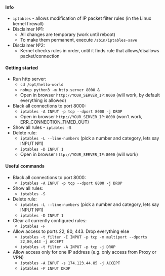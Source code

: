 #### Info
* `iptables` - allows modification of IP packet filter rules (in the Linux kernel firewall)
* Disclaimer №1: 
    * All changes are temporary (work until reboot)
    * To make them permanent, execute `/sbin/iptables-save`
* Disclaimer №2:
    * Kernel checks rules in order, until it finds rule that allows/disallows packet/connection

#### Getting started
* Run http server:
    * `cd /opt/hello-world`
    * `nohup python3 -m http.server 8000 &`
    * Open in browser `http://YOUR_SERVER_IP:8000` (will work, by default everything is allowed)
* Black all connections to port 8000:
    * `iptables -A INPUT -p tcp --dport 8000 -j DROP`
    * Open in browser `http://YOUR_SERVER_IP:8000` (won't work, ERR_CONNECTION_TIMED_OUT)
* Show all rules - `iptables -S`
* Delete rule:
    * `iptables -L --line-numbers` (pick a number and category, lets say INPUT №1)
    * `iptables -D INPUT 1`
    * Open in browser `http://YOUR_SERVER_IP:8000` (will work)
    
#### Useful commands
* Black all connections to port 8000:
    * `iptables -A INPUT -p tcp --dport 8000 -j DROP`
* Show all rules:
    * `iptables -S`
* Delete rule:
    * `iptables -L --line-numbers` (pick a number and category, lets say INPUT №1)
    * `iptables -D INPUT 1`
* Clear all currently configured rules:
    * `iptables -F`
* Allow access to ports 22, 80, 443. Drop everything else
    * `iptables -t filter -I INPUT -p tcp -m multiport --dports 22,80,443 -j ACCEPT`
    * `iptables -t filter -A INPUT -p tcp -j DROP`
* Allow access only for one IP address (e.g. only access from Proxy or VPN)
    * `iptables -A INPUT -s 174.123.44.85 -j ACCEPT`
    * `iptables -P INPUT DROP`
